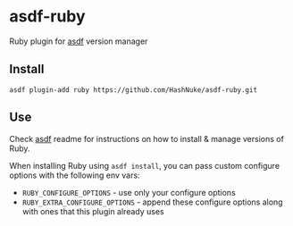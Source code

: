 # asdf-ruby

Ruby plugin for [asdf](https://github.com/HashNuke/asdf) version manager

## Install

```
asdf plugin-add ruby https://github.com/HashNuke/asdf-ruby.git
```

## Use

Check [asdf](https://github.com/HashNuke/asdf) readme for instructions on how to install & manage versions of Ruby.

When installing Ruby using `asdf install`, you can pass custom configure options with the following env vars:

* `RUBY_CONFIGURE_OPTIONS` - use only your configure options
* `RUBY_EXTRA_CONFIGURE_OPTIONS` - append these configure options along with ones that this plugin already uses
